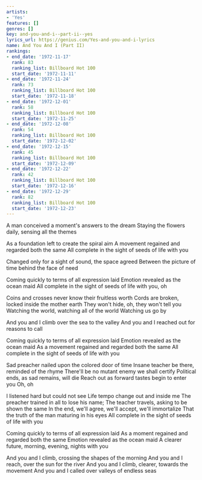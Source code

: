 ```yaml
---
artists:
- 'Yes'
features: []
genres: []
key: and-you-and-i--part-ii--yes
lyrics_url: https://genius.com/Yes-and-you-and-i-lyrics
name: And You And I (Part II)
rankings:
- end_date: '1972-11-17'
  rank: 83
  ranking_list: Billboard Hot 100
  start_date: '1972-11-11'
- end_date: '1972-11-24'
  rank: 73
  ranking_list: Billboard Hot 100
  start_date: '1972-11-18'
- end_date: '1972-12-01'
  rank: 58
  ranking_list: Billboard Hot 100
  start_date: '1972-11-25'
- end_date: '1972-12-08'
  rank: 54
  ranking_list: Billboard Hot 100
  start_date: '1972-12-02'
- end_date: '1972-12-15'
  rank: 45
  ranking_list: Billboard Hot 100
  start_date: '1972-12-09'
- end_date: '1972-12-22'
  rank: 42
  ranking_list: Billboard Hot 100
  start_date: '1972-12-16'
- end_date: '1972-12-29'
  rank: 82
  ranking_list: Billboard Hot 100
  start_date: '1972-12-23'
---
```

A man conceived a moment's answers to the dream
Staying the flowers daily, sensing all the themes


As a foundation left to create the spiral aim
A movement regained and regarded both the same
All complete in the sight of seeds of life with you


Changed only for a sight of sound, the space agreed
Between the picture of time behind the face of need


Coming quickly to terms of all expression laid
Emotion revealed as the ocean maid
All complete in the sight of seeds of life with you, oh


Coins and crosses never know their fruitless worth
Cords are broken, locked inside the mother earth
They won't hide, oh, they won't tell you
Watching the world, watching all of the world
Watching us go by


And you and I climb over the sea to the valley
And you and I reached out for reasons to call






Coming quickly to terms of all expression laid
Emotion revealed as the ocean maid
As a movement regained and regarded both the same
All complete in the sight of seeds of life with you

Sad preacher nailed upon the colored door of time
Insane teacher be there, reminded of the rhyme
There'll be no mutant enemy we shall certify
Political ends, as sad remains, will die
Reach out as forward tastes begin to enter you
Oh, oh


I listened hard but could not see
Life tempo change out and inside me
The preacher trained in all to lose his name;
The teacher travels, asking to be shown the same
In the end, we'll agree, we'll accept, we'll immortalize
That the truth of the man maturing in his eyes
All complete in the sight of seeds of life with you


Coming quickly to terms of all expression laid
As a moment regained and regarded both the same
Emotion revealed as the ocean maid
A clearer future, morning, evening, nights with you

And you and I climb, crossing the shapes of the morning
And you and I reach, over the sun for the river
And you and I climb, clearer, towards the movement
And you and I called over valleys of endless seas
